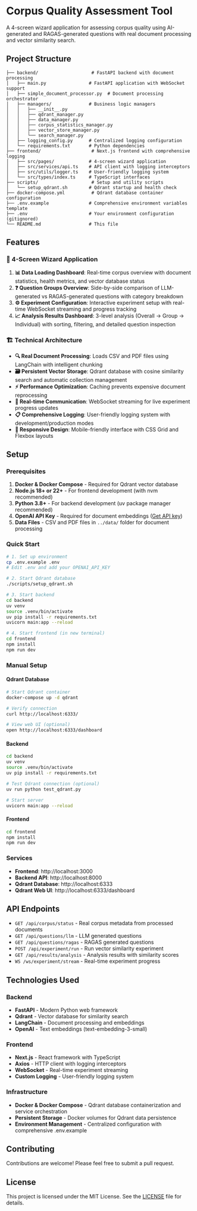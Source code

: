 # Corpus Quality Assessment Tool

A 4-screen wizard application for assessing corpus quality using AI-generated and RAGAS-generated questions with real document processing and vector similarity search.

## Project Structure

```
├── backend/                    # FastAPI backend with document processing
│   ├── main.py                # FastAPI application with WebSocket support
│   ├── simple_document_processor.py  # Document processing orchestrator
│   ├── managers/              # Business logic managers
│   │   ├── __init__.py
│   │   ├── qdrant_manager.py
│   │   ├── data_manager.py
│   │   ├── corpus_statistics_manager.py
│   │   ├── vector_store_manager.py
│   │   └── search_manager.py
│   ├── logging_config.py      # Centralized logging configuration
│   └── requirements.txt       # Python dependencies
├── frontend/                   # Next.js frontend with comprehensive logging
│   ├── src/pages/             # 4-screen wizard application
│   ├── src/services/api.ts    # API client with logging interceptors
│   ├── src/utils/logger.ts    # User-friendly logging system
│   └── src/types/index.ts     # TypeScript interfaces
├── scripts/                    # Setup and utility scripts
│   └── setup_qdrant.sh        # Qdrant startup and health check
├── docker-compose.yml          # Qdrant database container configuration
├── .env.example               # Comprehensive environment variables template
├── .env                       # Your environment configuration (gitignored)
└── README.md                  # This file
```

## Features

### 🎯 4-Screen Wizard Application
1. **📊 Data Loading Dashboard**: Real-time corpus overview with document statistics, health metrics, and vector database status
2. **❓ Question Groups Overview**: Side-by-side comparison of LLM-generated vs RAGAS-generated questions with category breakdown
3. **⚙️ Experiment Configuration**: Interactive experiment setup with real-time WebSocket streaming and progress tracking
4. **📈 Analysis Results Dashboard**: 3-level analysis (Overall → Group → Individual) with sorting, filtering, and detailed question inspection

### 🏗️ Technical Architecture
- **🔍 Real Document Processing**: Loads CSV and PDF files using LangChain with intelligent chunking
- **🗃️ Persistent Vector Storage**: Qdrant database with cosine similarity search and automatic collection management
- **⚡ Performance Optimization**: Caching prevents expensive document reprocessing
- **📡 Real-time Communication**: WebSocket streaming for live experiment progress updates
- **📋 Comprehensive Logging**: User-friendly logging system with development/production modes
- **🎨 Responsive Design**: Mobile-friendly interface with CSS Grid and Flexbox layouts


## Setup

### Prerequisites
1. **Docker & Docker Compose** - Required for Qdrant vector database
2. **Node.js 18+ or 22+** - For frontend development (with nvm recommended)
3. **Python 3.8+** - For backend development (uv package manager recommended)
4. **OpenAI API Key** - Required for document embeddings ([Get API key](https://platform.openai.com/api-keys))
5. **Data Files** - CSV and PDF files in `../data/` folder for document processing

### Quick Start
```bash
# 1. Set up environment
cp .env.example .env
# Edit .env and add your OPENAI_API_KEY

# 2. Start Qdrant database
./scripts/setup_qdrant.sh

# 3. Start backend
cd backend
uv venv
source .venv/bin/activate
uv pip install -r requirements.txt
uvicorn main:app --reload

# 4. Start frontend (in new terminal)
cd frontend
npm install  
npm run dev
```

### Manual Setup

#### Qdrant Database
```bash
# Start Qdrant container
docker-compose up -d qdrant

# Verify connection
curl http://localhost:6333/

# View web UI (optional)
open http://localhost:6333/dashboard
```

#### Backend
```bash
cd backend
uv venv
source .venv/bin/activate
uv pip install -r requirements.txt

# Test Qdrant connection (optional)
uv run python test_qdrant.py

# Start server
uvicorn main:app --reload
```

#### Frontend
```bash
cd frontend
npm install
npm run dev
```

### Services
- **Frontend**: http://localhost:3000
- **Backend API**: http://localhost:8000
- **Qdrant Database**: http://localhost:6333
- **Qdrant Web UI**: http://localhost:6333/dashboard

## API Endpoints

- `GET /api/corpus/status` - Real corpus metadata from processed documents
- `GET /api/questions/llm` - LLM generated questions
- `GET /api/questions/ragas` - RAGAS generated questions
- `POST /api/experiment/run` - Run vector similarity experiment
- `GET /api/results/analysis` - Analysis results with similarity scores
- `WS /ws/experiment/stream` - Real-time experiment progress

## Technologies Used

### Backend
- **FastAPI** - Modern Python web framework
- **Qdrant** - Vector database for similarity search
- **LangChain** - Document processing and embeddings
- **OpenAI** - Text embeddings (text-embedding-3-small)


### Frontend  
- **Next.js** - React framework with TypeScript
- **Axios** - HTTP client with logging interceptors
- **WebSocket** - Real-time experiment streaming
- **Custom Logging** - User-friendly logging system

### Infrastructure
- **Docker & Docker Compose** - Qdrant database containerization and service orchestration
- **Persistent Storage** - Docker volumes for Qdrant data persistence
- **Environment Management** - Centralized configuration with comprehensive .env.example

## Contributing

Contributions are welcome! Please feel free to submit a pull request.

## License

This project is licensed under the MIT License. See the [LICENSE](LICENSE) file for details.
